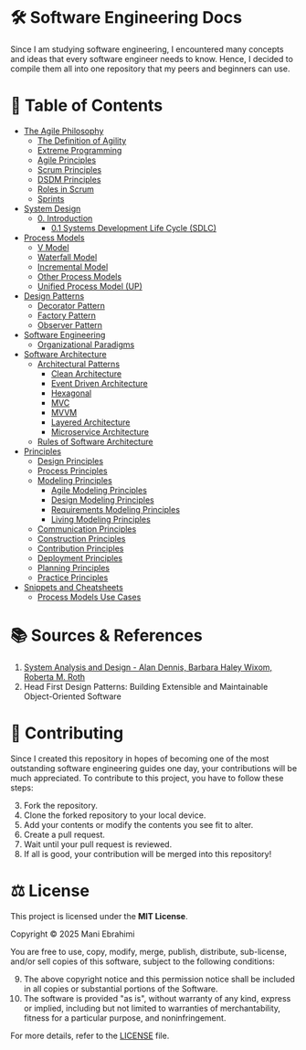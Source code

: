 
# 🛠️ Software Engineering Docs

Since I am studying software engineering, I encountered many concepts and ideas that every software engineer needs to know. Hence, I decided to compile them all into one repository that my peers and beginners can use.

# 📃 Table of Contents

- [The Agile Philosophy](The%20Agile%20Philosophy)
	- [The Definition of Agility](The%20Agile%20Philosophy/The%20Definition%20of%20Agility.md)
	- [Extreme Programming](The%20Agile%20Philosophy/Extreme%20Programming.md)
	- [Agile Principles](The%20Agile%20Philosophy/Agile%20Principles.md)
	- [Scrum Principles](The%20Agile%20Philosophy/Scrum%20Principles.md)
	- [DSDM Principles](The%20Agile%20Philosophy/DSDM%20Principles.md)
	- [Roles in Scrum](The%20Agile%20Philosophy/Roles%20in%20Scrum.md)
	- [Sprints](The%20Agile%20Philosophy/Sprints.md)
- [System Design](/System%20Design/)
	- [0. Introduction](/System%20Design/0.%20Introduction/)
		- [0.1 Systems Development Life Cycle (SDLC)](/System%20Design/0.%20Introduction/0.1%20Systems%20Development%20Life%20Cycle%20(SDLC).md)
- [Process Models](/Process%20Models/)
	- [V Model](/Process%20Models/V-Model.md)
	- [Waterfall Model](Process%20Models/Waterfall%20Model.md)
	- [Incremental Model](Process%20Models/Incremental%20Model.md)
	- [Other Process Models](Process%20Models/Other%20Process%20Model.md)
	- [Unified Process Model (UP)](Process%20Models/Unified%20Process%20Model%20(UP).md)
- [Design Patterns](Design%20Patterns)
	- [Decorator Pattern](Design%20Patterns/Decorator%20Pattern.md)
	- [Factory Pattern](Design%20Patterns/Factory%20Pattern.md)
	- [Observer Pattern](Design%20Patterns/Observer%20Pattern.md)
- [Software Engineering](Software%20Engineering)
	- [Organizational Paradigms](Software%20Engineering/Organizational%20Paradigms.md)
- [Software Architecture](Software%20Architecture)
	- [Architectural Patterns](Software%20Architecture/Architectural%20Patterns)
		- [Clean Architecture](Software%20Architecture/Architectural%20Patterns/Clean%20Architecture.md)
		- [Event Driven Architecture](Software%20Architecture/Architectural%20Patterns/EDA.md)
		- [Hexagonal](Software%20Architecture/Architectural%20Patterns/Hexagonal.md)
		- [MVC](Software%20Architecture/Architectural%20Patterns/MVC.md)
		- [MVVM](Software%20Architecture/Architectural%20Patterns/MVVM.md)
		- [Layered Architecture](Software%20Architecture/Architectural%20Patterns/Layered%20Architecture.md)
		- [Microservice Architecture](Software%20Architecture/Architectural%20Patterns/Microservice%20Architecture.md)
	- [Rules of Software Architecture](Software%20Architecture/Rules%20of%20Software%20Architecture.md)
- [Principles](Principles)
	- [Design Principles](Principles/Design%20Principles.md)
	- [Process Principles](Principles/Process%20Principles.md)
	- [Modeling Principles](Principles/Modeling%20Principles)
		- [Agile Modeling Principles](Principles/Modeling%20Principles/Agile%20Modeling%20Principles.md)
		- [Design Modeling Principles](Principles/Modeling%20Principles/Design%20Modeling%20Principles.md)
		- [Requirements Modeling Principles](Principles/Modeling%20Principles/Requirements%20Modeling%20Principles.md)
		- [Living Modeling Principles](Principles/Modeling%20Principles/Living%20Modeling%20Principles.md)
	- [Communication Principles](Principles/Communication%20Principles.md)
	- [Construction Principles](Principles/Construction%20Principles.md)
	- [Contribution Principles](Principles/Contribution%20Principles.md)
	- [Deployment Principles](Principles/Deployment%20Principles.md)
	- [Planning Principles](Principles/Planning%20Principles.md)
	- [Practice Principles](Principles/Practice%20Principles.md)
- [Snippets and Cheatsheets](Snippets%20and%20Cheatsheets)
	- [Process Models Use Cases](Snippets%20and%20Cheatsheets/Process%20Models%20Use%20cases.md)


# 📚 Sources & References

1. [System Analysis and Design - Alan Dennis, Barbara Haley Wixom, Roberta M. Roth](https://www.uoitc.edu.iq/images/documents/informatics-institute/Competitive_exam/Systemanalysisanddesign.pdf)
2. Head First Design Patterns: Building Extensible and Maintainable Object-Oriented Software


# 🤝 Contributing

Since I created this repository in hopes of becoming one of the most outstanding software engineering guides one day, your contributions will be much appreciated. To contribute to this project, you have to follow these steps:

3. Fork the repository.
4. Clone the forked repository to your local device.
5. Add your contents or modify the contents you see fit to alter.
6. Create a pull request.
7. Wait until your pull request is reviewed.
8. If all is good, your contribution will be merged into this repository!

# ⚖️ License

This project is licensed under the **MIT License**.

Copyright © 2025 Mani Ebrahimi

You are free to use, copy, modify, merge, publish, distribute, sub-license, and/or sell copies of this software, subject to the following conditions:

9. The above copyright notice and this permission notice shall be included in all copies or substantial portions of the Software.
10. The software is provided "as is", without warranty of any kind, express or implied, including but not limited to warranties of merchantability, fitness for a particular purpose, and noninfringement.

For more details, refer to the [LICENSE](/LICENSE) file.
